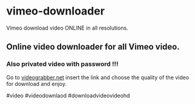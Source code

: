 # vimeo-downloader
Vimeo download video ONLINE in all resolutions.

## Online video downloader for all Vimeo video.
### Also privated video with password !!!

Go to [videograbber.net](https://www.videograbber.net/free-vimeo-downloader) insert the link and choose the quality of the video for download and enjoy.

#video #videodownlaod #downloadvideovideohd
